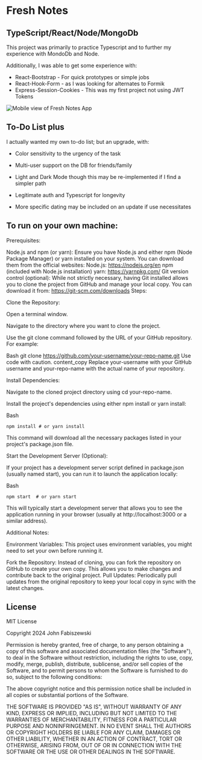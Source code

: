 # Fresh Notes

## TypeScript/React/Node/MongoDb

This project was primarily to practice Typescript and to further my experience with MondoDb and Node.

Additionally, I was able to get some experience with:

- React-Bootstrap - For quick prototypes or simple jobs
- React-Hook-Form - as I was looking for alternates to Formik
- Express-Session-Cookies - This was my first project not using JWT Tokens

![Mobile view of Fresh Notes App](https://res.cloudinary.com/duysbh0j0/image/upload/v1716402219/kdp5ntbmfbrckrybg2yx.jpg)

## To-Do List plus

I actually wanted my own to-do list; but an upgrade, with:

- Color sensitivity to the urgency of the task

- Multi-user support on the DB for friends/family

- Light and Dark Mode though this may be re-implemented if I find a simpler path

- Legitimate auth and Typescript for longevity

- More specific dating may be included on an update if use necessitates

## To run on your own machine:

Prerequisites:

Node.js and npm (or yarn): Ensure you have Node.js and either npm (Node Package Manager) or yarn installed on your system. You can download them from the official websites:
Node.js: https://nodejs.org/en
npm (included with Node.js installation)
yarn: https://yarnpkg.com/
Git version control (optional): While not strictly necessary, having Git installed allows you to clone the project from GitHub and manage your local copy. You can download it from: https://git-scm.com/downloads
Steps:

Clone the Repository:

Open a terminal window.

Navigate to the directory where you want to clone the project.

Use the git clone command followed by the URL of your GitHub repository. For example:

Bash
git clone https://github.com/your-username/your-repo-name.git
Use code with caution.
content_copy
Replace your-username with your GitHub username and your-repo-name with the actual name of your repository.

Install Dependencies:

Navigate to the cloned project directory using cd your-repo-name.

Install the project's dependencies using either npm install or yarn install:

Bash

`npm install # or yarn install`

This command will download all the necessary packages listed in your project's package.json file.

Start the Development Server (Optional):

If your project has a development server script defined in package.json (usually named start), you can run it to launch the application locally:

Bash

`npm start  # or yarn start`

This will typically start a development server that allows you to see the application running in your browser (usually at http://localhost:3000 or a similar address).

Additional Notes:

Environment Variables: This project uses environment variables, you might need to set your own before running it.

Fork the Repository: Instead of cloning, you can fork the repository on GitHub to create your own copy. This allows you to make changes and contribute back to the original project.
Pull Updates: Periodically pull updates from the original repository to keep your local copy in sync with the latest changes.

## License

MIT License

Copyright 2024 John Fabiszewski

Permission is hereby granted, free of charge, to any person obtaining a copy of this software and associated documentation files (the "Software"), to deal in the Software without restriction, including the rights to use, copy, modify, merge, publish, distribute, sublicense, and/or sell copies of the Software, and to permit persons to whom the Software is furnished to do so, subject to the following conditions:

The above copyright notice and this permission notice shall be included in all copies or substantial portions of the Software.

THE SOFTWARE IS PROVIDED "AS IS", WITHOUT WARRANTY OF ANY KIND, EXPRESS OR IMPLIED, INCLUDING BUT NOT LIMITED TO THE WARRANTIES OF MERCHANTABILITY, FITNESS FOR A PARTICULAR PURPOSE AND NONINFRINGEMENT. IN NO EVENT SHALL THE AUTHORS OR COPYRIGHT HOLDERS BE LIABLE FOR ANY CLAIM, DAMAGES OR OTHER LIABILITY, WHETHER IN AN ACTION OF CONTRACT, TORT OR OTHERWISE, ARISING FROM, OUT OF OR IN CONNECTION WITH THE SOFTWARE OR THE USE OR OTHER DEALINGS IN THE SOFTWARE.
